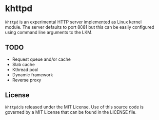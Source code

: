 # khttpd

`khttpd` is an experimental HTTP server implemented as Linux kernel module.
The server defaults to port 8081 but this can be easily configured using command line arguments to the LKM.

## TODO
* Request queue and/or cache
* Slab cache
* Kthread pool
* Dynamic framework
* Reverse proxy

## License

`khttpdc`is released under the MIT License. Use of this source code is governed by
a MIT License that can be found in the LICENSE file. 


